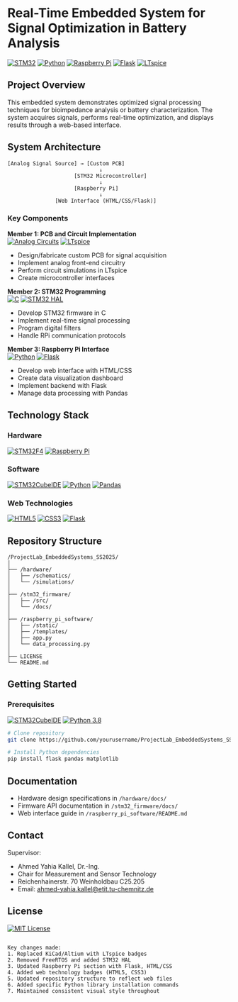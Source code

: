 # Real-Time Embedded System for Signal Optimization in Battery Analysis

[![STM32](https://img.shields.io/badge/Platform-STM32-00963e?logo=stmicroelectronics&logoColor=white)](https://www.st.com/en/microcontrollers-microprocessors/stm32-32-bit-arm-cortex-mcus.html)
[![Python](https://img.shields.io/badge/Python-3.8%2B-blue?logo=python&logoColor=white)](https://www.python.org/)
[![Raspberry Pi](https://img.shields.io/badge/Raspberry%20Pi-4B-red?logo=raspberrypi&logoColor=white)](https://www.raspberrypi.org/)
[![Flask](https://img.shields.io/badge/Flask-2.0-lightgrey?logo=flask&logoColor=white)](https://flask.palletsprojects.com/)
[![LTspice](https://img.shields.io/badge/LTspice-Simulation-orange)](https://www.analog.com/en/design-center/design-tools-and-calculators/ltspice-simulator.html)

## Project Overview

This embedded system demonstrates optimized signal processing techniques for bioimpedance analysis or battery characterization. The system acquires signals, performs real-time optimization, and displays results through a web-based interface.

## System Architecture

```
[Analog Signal Source] → [Custom PCB]
                             ↓
                     [STM32 Microcontroller]
                             ↓
                     [Raspberry Pi]
                             ↓
               [Web Interface (HTML/CSS/Flask)]
```

### Key Components

**Member 1: PCB and Circuit Implementation**  
[![Analog Circuits](https://img.shields.io/badge/Skills-Analog%20Front%20End-FF7F50)]() [![LTspice](https://img.shields.io/badge/Tools-LTspice-orange)]()  
- Design/fabricate custom PCB for signal acquisition
- Implement analog front-end circuitry
- Perform circuit simulations in LTspice
- Create microcontroller interfaces

**Member 2: STM32 Programming**  
[![C](https://img.shields.io/badge/Language-C-blue)]() [![STM32 HAL](https://img.shields.io/badge/Library-STM32%20HAL-00963e)]()  
- Develop STM32 firmware in C
- Implement real-time signal processing
- Program digital filters
- Handle RPi communication protocols

**Member 3: Raspberry Pi Interface**  
[![Python](https://img.shields.io/badge/Language-Python-3776AB)]() [![Flask](https://img.shields.io/badge/Framework-Flask-lightgrey)]()  
- Develop web interface with HTML/CSS
- Create data visualization dashboard
- Implement backend with Flask
- Manage data processing with Pandas

## Technology Stack

### Hardware
[![STM32F4](https://img.shields.io/badge/STM32-F4%20Series-03234B?logo=stmicroelectronics)](https://www.st.com/en/microcontrollers-microprocessors/stm32f4-series.html)
[![Raspberry Pi](https://img.shields.io/badge/RPi-4B-C51A4A?logo=raspberrypi)](https://www.raspberrypi.org/products/)

### Software
[![STM32CubeIDE](https://img.shields.io/badge/IDE-STM32CubeIDE-03234B?logo=stmicroelectronics)](https://www.st.com/en/development-tools/stm32cubeide.html)
[![Python](https://img.shields.io/badge/Python-3.8%2B-3776AB?logo=python)](https://www.python.org/)
[![Pandas](https://img.shields.io/badge/Pandas-1.4-150458?logo=pandas)](https://pandas.pydata.org/)

### Web Technologies
[![HTML5](https://img.shields.io/badge/HTML5-E34F26?logo=html5&logoColor=white)](https://developer.mozilla.org/en-US/docs/Web/HTML)
[![CSS3](https://img.shields.io/badge/CSS3-1572B6?logo=css3&logoColor=white)](https://developer.mozilla.org/en-US/docs/Web/CSS)
[![Flask](https://img.shields.io/badge/Flask-2.0-000000?logo=flask)](https://flask.palletsprojects.com/)

## Repository Structure

```
/ProjectLab_EmbeddedSystems_SS2025/
│
├── /hardware/                 
│   ├── /schematics/            
│   └── /simulations/          
│
├── /stm32_firmware/            
│   ├── /src/                  
│   └── /docs/                 
│
├── /raspberry_pi_software/     
│   ├── /static/               
│   ├── /templates/            
│   ├── app.py                 
│   └── data_processing.py     
│
├── LICENSE                    
└── README.md                  
```

## Getting Started

### Prerequisites
[![STM32CubeIDE](https://img.shields.io/badge/Required-STM32CubeIDE-03234B)](https://www.st.com/en/development-tools/stm32cubeide.html)
[![Python 3.8](https://img.shields.io/badge/Python-3.8%2B-3776AB)](https://www.python.org/downloads/)

```bash
# Clone repository
git clone https://github.com/yourusername/ProjectLab_EmbeddedSystems_SS2025.git

# Install Python dependencies
pip install flask pandas matplotlib
```

## Documentation
- Hardware design specifications in `/hardware/docs/`
- Firmware API documentation in `/stm32_firmware/docs/`
- Web interface guide in `/raspberry_pi_software/README.md`

## Contact
Supervisor:
- Ahmed Yahia Kallel, Dr.-Ing.
- Chair for Measurement and Sensor Technology
- Reichenhainerstr. 70 Weinholdbau C25.205
- Email: ahmed-yahia.kallel@etit.tu-chemnitz.de

## License
[![MIT License](https://img.shields.io/badge/License-MIT-green)](https://opensource.org/licenses/MIT)
```

Key changes made:
1. Replaced KiCad/Altium with LTspice badges
2. Removed FreeRTOS and added STM32 HAL
3. Updated Raspberry Pi section with Flask, HTML/CSS
4. Added web technology badges (HTML5, CSS3)
5. Updated repository structure to reflect web files
6. Added specific Python library installation commands
7. Maintained consistent visual style throughout
